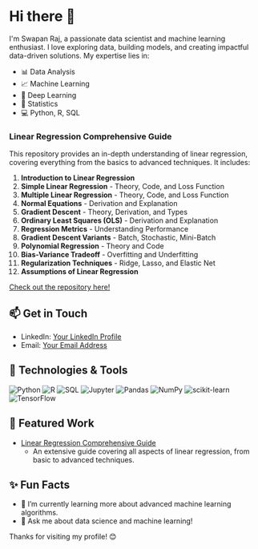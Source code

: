 
# Hi there 👋

I'm Swapan Raj, a passionate data scientist and machine learning enthusiast. I love exploring data, building models, and creating impactful data-driven solutions. My expertise lies in:

- 📊 Data Analysis
- 📈 Machine Learning
- 🧠 Deep Learning
- 🧮 Statistics
- 💻 Python, R, SQL

### Linear Regression Comprehensive Guide

This repository provides an in-depth understanding of linear regression, covering everything from the basics to advanced techniques. It includes:

1. **Introduction to Linear Regression**
2. **Simple Linear Regression** - Theory, Code, and Loss Function
3. **Multiple Linear Regression** - Theory, Code, and Loss Function
4. **Normal Equations** - Derivation and Explanation
5. **Gradient Descent** - Theory, Derivation, and Types
6. **Ordinary Least Squares (OLS)** - Derivation and Explanation
7. **Regression Metrics** - Understanding Performance
8. **Gradient Descent Variants** - Batch, Stochastic, Mini-Batch
9. **Polynomial Regression** - Theory and Code
10. **Bias-Variance Tradeoff** - Overfitting and Underfitting
11. **Regularization Techniques** - Ridge, Lasso, and Elastic Net
12. **Assumptions of Linear Regression**

[Check out the repository here!](https://github.com/SwapanRaj01maveric/Linear-Regression-Complete-Guide)

## 📫 Get in Touch

- LinkedIn: [Your LinkedIn Profile]([https://www.linkedin.com/in/your-profile/](https://www.linkedin.com/in/swapan-raj-382a0914a?utm_source=share&utm_campaign=share_via&utm_content=profile&utm_medium=android_app))
- Email: [Your Email Address](swaaraj01@gmail.com)

## 🔧 Technologies & Tools

![Python](https://img.shields.io/badge/-Python-000?&logo=Python)
![R](https://img.shields.io/badge/-R-000?&logo=R)
![SQL](https://img.shields.io/badge/-SQL-000?&logo=MySQL)
![Jupyter](https://img.shields.io/badge/-Jupyter-000?&logo=Jupyter)
![Pandas](https://img.shields.io/badge/-Pandas-000?&logo=Pandas)
![NumPy](https://img.shields.io/badge/-NumPy-000?&logo=NumPy)
![scikit-learn](https://img.shields.io/badge/-scikit--learn-000?&logo=scikit-learn)
![TensorFlow](https://img.shields.io/badge/-TensorFlow-000?&logo=TensorFlow)

## 🌟 Featured Work

- [Linear Regression Comprehensive Guide](https://github.com/SwapanRaj01maveric/Linear-Regression-Complete-Guide)
  - An extensive guide covering all aspects of linear regression, from basic to advanced techniques.

## ✨ Fun Facts

- 🌱 I’m currently learning more about advanced machine learning algorithms.
- 💬 Ask me about data science and machine learning!

Thanks for visiting my profile! 😊
